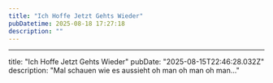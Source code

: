 ```yaml
---
title: "Ich Hoffe Jetzt Gehts Wieder"
pubDatetime: 2025-08-18 17:27:18
description: ""
---
```

---
title: "Ich Hoffe Jetzt Gehts Wieder"
pubDate: "2025-08-15T22:46:28.032Z"
description: "Mal schauen wie es aussieht oh man oh man oh man..."
